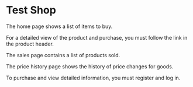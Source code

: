 # Test Shop

The home page shows a list of items to buy.

For a detailed view of the product and purchase, you must follow the link in the product header.

The sales page contains a list of products sold.

The price history page shows the history of price changes for goods.

To purchase and view detailed information, you must register and log in.
